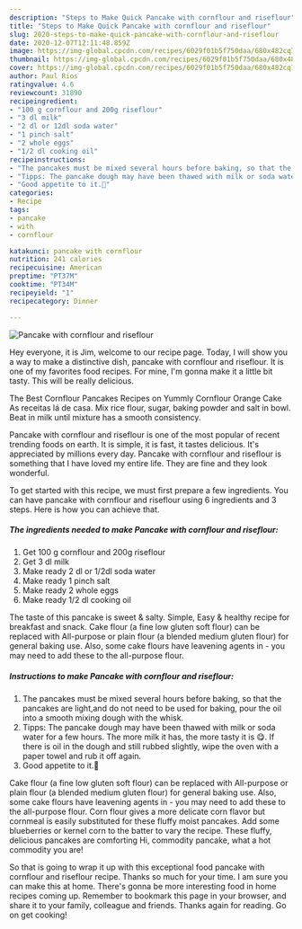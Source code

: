 ```yaml
---
description: "Steps to Make Quick Pancake with cornflour and riseflour"
title: "Steps to Make Quick Pancake with cornflour and riseflour"
slug: 2020-steps-to-make-quick-pancake-with-cornflour-and-riseflour
date: 2020-12-07T12:11:48.859Z
image: https://img-global.cpcdn.com/recipes/6029f01b5f750daa/680x482cq70/pancake-with-cornflour-and-riseflour-recipe-main-photo.jpg
thumbnail: https://img-global.cpcdn.com/recipes/6029f01b5f750daa/680x482cq70/pancake-with-cornflour-and-riseflour-recipe-main-photo.jpg
cover: https://img-global.cpcdn.com/recipes/6029f01b5f750daa/680x482cq70/pancake-with-cornflour-and-riseflour-recipe-main-photo.jpg
author: Paul Rios
ratingvalue: 4.6
reviewcount: 31890
recipeingredient:
- "100 g cornflour and 200g riseflour"
- "3 dl milk"
- "2 dl or 12dl soda water"
- "1 pinch salt"
- "2 whole eggs"
- "1/2 dl cooking oil"
recipeinstructions:
- "The pancakes must be mixed several hours before baking, so that the pancakes are light,and do not need to be used for baking, pour the oil into a smooth mixing dough with the whisk."
- "Tipps: The pancake dough may have been thawed with milk or soda water for a few hours. The more milk it has, the more tasty it is 😋. If there is oil in the dough and still rubbed slightly, wipe the oven with a paper towel and rub it off again."
- "Good appetite to it.🍴"
categories:
- Recipe
tags:
- pancake
- with
- cornflour

katakunci: pancake with cornflour 
nutrition: 241 calories
recipecuisine: American
preptime: "PT37M"
cooktime: "PT34M"
recipeyield: "1"
recipecategory: Dinner

---
```



![Pancake with cornflour and riseflour](https://img-global.cpcdn.com/recipes/6029f01b5f750daa/680x482cq70/pancake-with-cornflour-and-riseflour-recipe-main-photo.jpg)

Hey everyone, it is Jim, welcome to our recipe page. Today, I will show you a way to make a distinctive dish, pancake with cornflour and riseflour. It is one of my favorites food recipes. For mine, I'm gonna make it a little bit tasty. This will be really delicious.

The Best Cornflour Pancakes Recipes on Yummly Cornflour Orange Cake As receitas lá de casa. Mix rice flour, sugar, baking powder and salt in bowl. Beat in milk until mixture has a smooth consistency.

Pancake with cornflour and riseflour is one of the most popular of recent trending foods on earth. It is simple, it is fast, it tastes delicious. It's appreciated by millions every day. Pancake with cornflour and riseflour is something that I have loved my entire life. They are fine and they look wonderful.


To get started with this recipe, we must first prepare a few ingredients. You can have pancake with cornflour and riseflour using 6 ingredients and 3 steps. Here is how you can achieve that.

<!--inarticleads1-->

##### The ingredients needed to make Pancake with cornflour and riseflour:

1. Get 100 g cornflour and 200g riseflour
1. Get 3 dl milk
1. Make ready 2 dl or 1/2dl soda water
1. Make ready 1 pinch salt
1. Make ready 2 whole eggs
1. Make ready 1/2 dl cooking oil


The taste of this pancake is sweet &amp; salty. Simple, Easy &amp; healthy recipe for breakfast and snack. Cake flour (a fine low gluten soft flour) can be replaced with All-purpose or plain flour (a blended medium gluten flour) for general baking use. Also, some cake flours have leavening agents in - you may need to add these to the all-purpose flour. 

<!--inarticleads2-->

##### Instructions to make Pancake with cornflour and riseflour:

1. The pancakes must be mixed several hours before baking, so that the pancakes are light,and do not need to be used for baking, pour the oil into a smooth mixing dough with the whisk.
1. Tipps: The pancake dough may have been thawed with milk or soda water for a few hours. The more milk it has, the more tasty it is 😋. If there is oil in the dough and still rubbed slightly, wipe the oven with a paper towel and rub it off again.
1. Good appetite to it.🍴


Cake flour (a fine low gluten soft flour) can be replaced with All-purpose or plain flour (a blended medium gluten flour) for general baking use. Also, some cake flours have leavening agents in - you may need to add these to the all-purpose flour. Corn flour gives a more delicate corn flavor but cornmeal is easily substituted for these fluffy moist pancakes. Add some blueberries or kernel corn to the batter to vary the recipe. These fluffy, delicious pancakes are comforting Hi, commodity pancake, what a hot commodity you are! 

So that is going to wrap it up with this exceptional food pancake with cornflour and riseflour recipe. Thanks so much for your time. I am sure you can make this at home. There's gonna be more interesting food in home recipes coming up. Remember to bookmark this page in your browser, and share it to your family, colleague and friends. Thanks again for reading. Go on get cooking!
